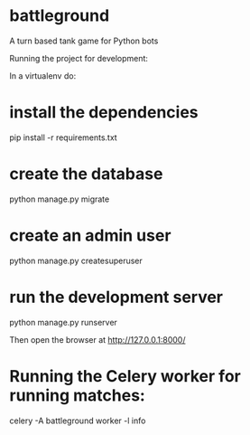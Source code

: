 battleground
============

A turn based tank game for Python bots


Running the project for development:

In a virtualenv do:

# install the dependencies
pip install -r requirements.txt

# create the database
python manage.py migrate

# create an admin user
python manage.py createsuperuser

# run the development server
python manage.py runserver

Then open the browser at http://127.0.0.1:8000/

# Running the Celery worker for running matches:
celery -A battleground worker -l info